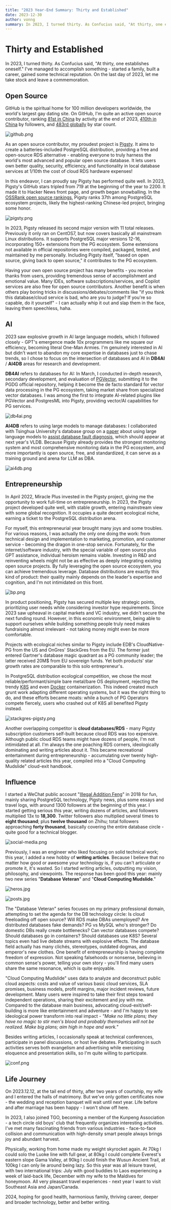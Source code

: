 ```yaml
---
title: "2023 Year-End Summary: Thirty and Established"
date: 2023-12-30
author: vonng
summary: In 2023, I turned thirty. As Confucius said, "At thirty, one establishes oneself." I've managed to accomplish something - started a family, built a career, gained some technical reputation. A year-end review to commemorate 2023.
---
```


# Thirty and Established

In 2023, I turned thirty. As Confucius said, "At thirty, one establishes oneself." I've managed to accomplish something - started a family, built a career, gained some technical reputation. On the last day of 2023, let me take stock and leave a commemoration.

## Open Source

GitHub is the spiritual home for 100 million developers worldwide, the world's largest gay dating site. On GitHub, I'm quite an active open source contributor, ranking [81st in China](https://committers.top/china) by activity at the end of 2023, [410th in China](https://wangchujiang.com/github-rank/users.china.html) by followers, and [483rd globally](https://gitstar-ranking.com/Vonng) by star count.

![github.png](github.png)

As an open source contributor, my proudest project is [Pigsty](https://pigsty.cc/). It aims to create a batteries-included PostgreSQL distribution, providing a free and open-source RDS alternative - enabling everyone to truly harness the world's most advanced and popular open source database. It lets users own better quality, security, efficiency, and functionality in local database services at 1/10th the cost of cloud RDS hardware expenses!

In this endeavor, I can proudly say Pigsty has performed quite well. In 2023, Pigsty's GitHub stars tripled from 719 at the beginning of the year to 2200. It made it to Hacker News front page, and growth began snowballing. In the [OSSRank open source rankings](https://ossrank.com/cat/368-postgresql-extension?page=2), Pigsty ranks 37th among PostgreSQL ecosystem projects, likely the highest-ranking Chinese-led project, bringing some honor.

![pigsty.png](pigsty.png)

In 2023, Pigsty released its second major version with 11 total releases. Previously it only ran on CentOS7, but now covers basically all mainstream Linux distributions. It supports PostgreSQL major versions 12-16, incorporating 150+ extensions from the PG ecosystem. Some extensions not available in official repositories were compiled, packaged, tested, and maintained by me personally. Including Pigsty itself, "based on open source, giving back to open source," it contributes to the PG ecosystem.

Having your own open source project has many benefits - you receive thanks from users, providing tremendous sense of accomplishment and emotional value. Many IDEs, software subscriptions/services, and Copilot services are also free for open source contributors. Another benefit is when others play boring tricks in discussions/debates/comments like "if you think this database/cloud service is bad, who are you to judge? If you're so capable, do it yourself" - I can actually whip it out and slap them in the face, leaving them speechless, haha.

## AI

2023 saw explosive growth in AI large language models, which I followed closely - GPT's emergence made 10x programmers like me square our efficiency, becoming literal One-Man Armies. I'm genuinely interested in AI but didn't want to abandon my core expertise in databases just to chase trends, so I chose to focus on the intersection of databases and AI in **DB4AI** / **AI4DB** areas for research and development.

**DB4AI** refers to databases for AI: In March, I conducted in-depth research, secondary development, and evaluation of [PGVector](https://mp.weixin.qq.com/s/R4jp1uTCiLOLGsiADZ9jxQ), submitting it to the PGDG official repository, helping it become the de facto standard for vector data processing in the PG ecosystem, taking market share from specialized vector databases. I was among the first to integrate AI-related plugins like PGVector and PostgresML into Pigsty, providing vector/AI capabilities for PG services.

![db4ai.png](db4ai.png)

**AI4DB** refers to using large models to manage databases: I collaborated with Tsinghua University's database group on a [paper](https://arxiv.org/pdf/2312.01454.pdf) about using large language models to [assist database fault diagnosis](http://dbgpt.dbmind.cn/dashboard), which should appear at next year's VLDB. Because Pigsty already provides the strongest monitoring system and most comprehensive monitoring data in the PG ecosystem, and more importantly is open source, free, and standardized, it can serve as a training ground and arena for LLM as DBA.

![ai4db.png](ai4db.png)

## Entrepreneurship

In April 2022, Miracle Plus invested in the Pigsty project, giving me the opportunity to work full-time on entrepreneurship. In 2023, the Pigsty project developed quite well, with stable growth, entering mainstream view with some global recognition. It occupies a quite decent ecological niche, earning a ticket to the PostgreSQL distribution arena.

For myself, this entrepreneurial year brought many joys and some troubles. For various reasons, I was actually the only one doing the work: from technical design and implementation to marketing, promotion, and customer service - becoming the dragon in one-stop service. Fortunately, for the internet/software industry, with the special variable of open source plus GPT assistance, individual heroism remains viable. Investing in R&D and reinventing wheels might not be as effective as deeply integrating existing open source projects. By fully leveraging the open source ecosystem, you can achieve tremendous leverage. Database distributions are exactly this kind of product: their quality mainly depends on the leader's expertise and cognition, and I'm not intimidated on this front.

![bp.png](bp.png)

In product positioning, Pigsty has secured multiple key strategic points, prioritizing user needs while considering investor hype requirements. Since 2023 saw upheaval in capital markets and VC industry, we didn't secure the next funding round. However, in this economic environment, being able to support ourselves while building something people truly need makes fundraising almost irrelevant - not taking money might even be more comfortable.

Projects with ecological niches similar to Pigsty include EDB's CloudNative-PG from the US and OnGres' StackGres from the EU. The former just entered Gartner's database magic quadrant as a PG community leader; the latter received 20M$ from EU sovereign funds. Yet both products' star growth rates are comparable to this solo entrepreneur's.

In PostgreSQL distribution ecological competition, we chose the most reliable/performant/simple bare metal/bare OS deployment, rejecting the trendy [K8S](https://mp.weixin.qq.com/s/4a8Qy4O80xqsnytC4l9lRg) and even [Docker](https://mp.weixin.qq.com/s/kFftay1IokBDqyMuArqOpg) containerization. This indeed created much grunt work adapting different operating systems, but it was the right thing to do, and these efforts became moats: while a bunch of PG Operators compete fiercely, users who crashed out of K8S all benefited Pigsty instead.

![stackgres-pigsty.png](stackgres-pigsty.png)

Another overlapping competitor is **cloud databases/RDS** - many Pigsty subscription customers self-built because cloud RDS was too expensive. Although public cloud RDS teams might have dozens of people, I'm not intimidated at all. I'm always the one poaching RDS corners, ideologically dominating and writing articles about it. This became recreational entertainment during entrepreneurship - accumulating over twenty high-quality related articles this year, compiled into a "Cloud Computing Mudslide" cloud-exit handbook.

## Influence

I started a WeChat public account "[Illegal Addition Feng](https://mp.weixin.qq.com/s/p4Ys10ZdEDAuqNAiRmcnIQ)" in 2018 for fun, mainly sharing PostgreSQL technology, Pigsty news, plus some essays and travel logs, with around 1300 followers at the beginning of this year. I started getting serious this year, writing dozens of articles, and followers multiplied 13x to **18,300**. Twitter followers also multiplied several times to **eight thousand**; plus **twelve thousand** on Zhihu; total followers approaching **forty thousand**, basically covering the entire database circle - quite good for a technical blogger.

![social-media.png](social-media.png)

Previously, I was an engineer who liked focusing on solid technical work; this year, I added a new hobby of **writing articles**. Because I believe that no matter how good or awesome your technology is, if you can't articulate or promote it, it's wasted. So I started writing articles, outputting my vision, philosophy, and viewpoints. The response has been good this year: mainly two new series "**Database Veteran**" and "**Cloud Computing Mudslide**."

![heros.jpg](heros.jpg)

![posts.jpg](posts.jpg)

The "Database Veteran" series focuses on my primary professional domain, attempting to set the agenda for the DB technology circle: Is cloud freeloading off open source? Will RDS make DBAs unemployed? Are distributed databases fake demands? PG vs MySQL who's stronger? Do domestic DBs really create bottlenecks? Can vector databases compete? Should databases go in containers? Should databases use K8S? Several topics even had live debate streams with explosive effects. The database field actually has many clichés, stereotypes, outdated dogmas, and emperor's new clothes. One benefit of entrepreneurship is having complete freedom of expression. Not speaking falsehoods or nonsense, believing in common sense's power, telling your own story - you'll find many users share the same resonance, which is quite enjoyable.

"Cloud Computing Mudslide" uses data to analyze and deconstruct public cloud aspects: costs and value of various basic cloud services, SLA promises, business models, profit margins, major incident reviews, future development. Many users were inspired to take their first steps toward independent operations, sharing their excitement and joy with me. Compared to the database main business, advocating cloud-exit/self-building is more like entertainment and adventure - and I'm happy to see ideological power transform into real impact - *"Make no little plans; they have no magic to stir men's blood and probably themselves will not be realized. Make big plans; aim high in hope and work."*

Besides writing articles, I occasionally speak at technical conferences, participate in panel discussions, or host live debates. Participating in such activities serves both evangelism and advertising while exercising eloquence and presentation skills, so I'm quite willing to participate.

![conf.png](conf.png)

## Life Journey

On 2023.12.12, at the tail end of thirty, after two years of courtship, my wife and I entered the halls of matrimony. But we've only gotten certificates now - the wedding and reception banquet will wait until next year. Life before and after marriage has been happy - I won't show off here.

In 2023, I also joined TGO, becoming a member of the Kunpeng Association - a tech circle old boys' club that frequently organizes interesting activities. I've met many fascinating friends from various industries - face-to-face collision and communication with high-density smart people always brings joy and abundant harvest.

Physically, working from home made my weight skyrocket again. At 70kg I could solo the Luoke line with full gear, at 80kg I could complete Everest's eastern slope Gama Valley, at 90kg I could finish the Wusun Ancient Trail, at 100kg I can only lie around being lazy. So this year was all leisure travel, with two international trips: July with good buddies to Laos experiencing a week of laid-back life, December with my wife to the Maldives for honeymoon. All very pleasant travel experiences - next year I want to visit Southeast Asia and Japan/Canada.

2024, hoping for good health, harmonious family, thriving career, deeper and broader technology, better and better writing.